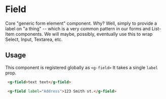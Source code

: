 # Field

Core "generic form element" component. Why? Well, simply to provide a label on "a thing" -- which is a very common pattern in our forms and List-Item components.  We will maybe, possibly, eventually use this to wrap Select, Input, Textarea, etc.

## Usage

This component is registered globally as `<g-field>`
It takes a single `label` prop.

```html
 <g-field>text text</g-field>
```

```html
 <g-field label="Address">123 Smith st.</g-field>
```
